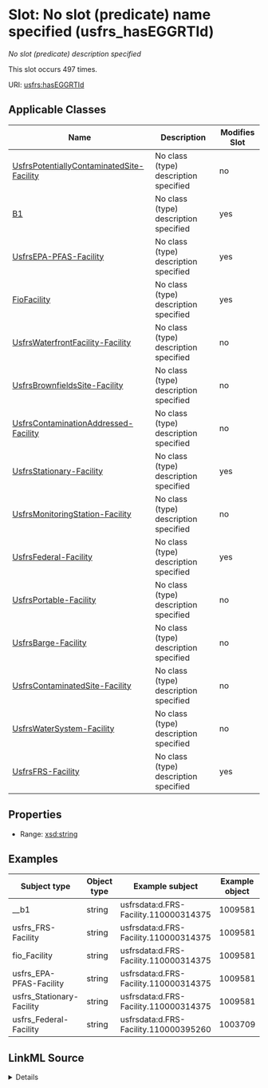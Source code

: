 

# Slot: No slot (predicate) name specified (usfrs_hasEGGRTId)


_No slot (predicate) description specified_






This slot occurs 497 times.


URI: [usfrs:hasEGGRTId](http://sawgraph.spatialai.org/v1/us-frs#hasEGGRTId)



<!-- no inheritance hierarchy -->





## Applicable Classes

| Name | Description | Modifies Slot |
| --- | --- | --- |
| [UsfrsPotentiallyContaminatedSite-Facility](../classes/UsfrsPotentiallyContaminatedSite-Facility.md) | No class (type) description specified |  no  |
| [B1](../classes/B1.md) | No class (type) description specified |  yes  |
| [UsfrsEPA-PFAS-Facility](../classes/UsfrsEPA-PFAS-Facility.md) | No class (type) description specified |  yes  |
| [FioFacility](../classes/FioFacility.md) | No class (type) description specified |  yes  |
| [UsfrsWaterfrontFacility-Facility](../classes/UsfrsWaterfrontFacility-Facility.md) | No class (type) description specified |  no  |
| [UsfrsBrownfieldsSite-Facility](../classes/UsfrsBrownfieldsSite-Facility.md) | No class (type) description specified |  no  |
| [UsfrsContaminationAddressed-Facility](../classes/UsfrsContaminationAddressed-Facility.md) | No class (type) description specified |  no  |
| [UsfrsStationary-Facility](../classes/UsfrsStationary-Facility.md) | No class (type) description specified |  yes  |
| [UsfrsMonitoringStation-Facility](../classes/UsfrsMonitoringStation-Facility.md) | No class (type) description specified |  no  |
| [UsfrsFederal-Facility](../classes/UsfrsFederal-Facility.md) | No class (type) description specified |  yes  |
| [UsfrsPortable-Facility](../classes/UsfrsPortable-Facility.md) | No class (type) description specified |  no  |
| [UsfrsBarge-Facility](../classes/UsfrsBarge-Facility.md) | No class (type) description specified |  no  |
| [UsfrsContaminatedSite-Facility](../classes/UsfrsContaminatedSite-Facility.md) | No class (type) description specified |  no  |
| [UsfrsWaterSystem-Facility](../classes/UsfrsWaterSystem-Facility.md) | No class (type) description specified |  no  |
| [UsfrsFRS-Facility](../classes/UsfrsFRS-Facility.md) | No class (type) description specified |  yes  |







## Properties

* Range: [xsd:string](http://www.w3.org/2001/XMLSchema#string)






## Examples

| Subject type | Object type | Example subject | Example object | Occurrences |
| --- | --- | --- | --- | --- |
| __b1 | string | usfrsdata:d.FRS-Facility.110000314375 | 1009581 | 497 |
| usfrs_FRS-Facility | string | usfrsdata:d.FRS-Facility.110000314375 | 1009581 | 497 |
| fio_Facility | string | usfrsdata:d.FRS-Facility.110000314375 | 1009581 | 497 |
| usfrs_EPA-PFAS-Facility | string | usfrsdata:d.FRS-Facility.110000314375 | 1009581 | 182 |
| usfrs_Stationary-Facility | string | usfrsdata:d.FRS-Facility.110000314375 | 1009581 | 489 |
| usfrs_Federal-Facility | string | usfrsdata:d.FRS-Facility.110000395260 | 1003709 | 2 |




## LinkML Source

<details>

```yaml
name: usfrs_hasEGGRTId
annotations:
  count:
    tag: count
    value: 497
description: No slot (predicate) description specified
title: No slot (predicate) name specified
examples:
- object:
    example_object: '1009581'
    example_object_type: string
    example_predicate: usfrs:hasEGGRTId
    example_subject: usfrsdata:d.FRS-Facility.110000314375
    example_subject_type: __b1
- object:
    example_object: '1009581'
    example_object_type: string
    example_predicate: usfrs:hasEGGRTId
    example_subject: usfrsdata:d.FRS-Facility.110000314375
    example_subject_type: usfrs_FRS-Facility
- object:
    example_object: '1009581'
    example_object_type: string
    example_predicate: usfrs:hasEGGRTId
    example_subject: usfrsdata:d.FRS-Facility.110000314375
    example_subject_type: fio_Facility
- object:
    example_object: '1009581'
    example_object_type: string
    example_predicate: usfrs:hasEGGRTId
    example_subject: usfrsdata:d.FRS-Facility.110000314375
    example_subject_type: usfrs_EPA-PFAS-Facility
- object:
    example_object: '1009581'
    example_object_type: string
    example_predicate: usfrs:hasEGGRTId
    example_subject: usfrsdata:d.FRS-Facility.110000314375
    example_subject_type: usfrs_Stationary-Facility
- object:
    example_object: '1003709'
    example_object_type: string
    example_predicate: usfrs:hasEGGRTId
    example_subject: usfrsdata:d.FRS-Facility.110000395260
    example_subject_type: usfrs_Federal-Facility
from_schema: fio-kg
rank: 1000
slot_uri: usfrs:hasEGGRTId
alias: usfrs_hasEGGRTId
domain_of:
- __b1
- fio_Facility
- usfrs_EPA-PFAS-Facility
- usfrs_FRS-Facility
- usfrs_Federal-Facility
- usfrs_Stationary-Facility
range: string

```
</details>